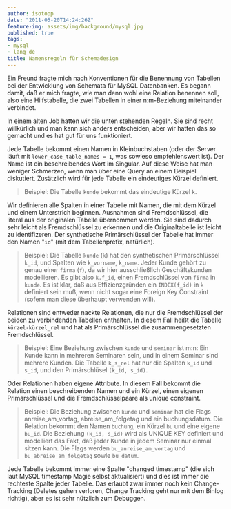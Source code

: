 ```yaml
---
author: isotopp
date: "2011-05-20T14:24:26Z"
feature-img: assets/img/background/mysql.jpg
published: true
tags:
- mysql
- lang_de
title: Namensregeln für Schemadesign
---
```

Ein Freund fragte mich nach Konventionen für die Benennung von Tabellen bei
der Entwicklung von Schemata für MySQL Datenbanken. Es begann damit, daß er
mich fragte, wie man denn wohl eine Relation benennen soll, also eine
Hilfstabelle, die zwei Tabellen in einer n:m-Beziehung miteinander
verbindet.

In einem alten Job hatten wir die unten stehenden Regeln. Sie sind recht
willkürlich und man kann sich anders entscheiden, aber wir hatten das so
gemacht und es hat gut für uns funktioniert.

Jede Tabelle bekommt einen Namen in Kleinbuchstaben (oder der Server läuft
mit `lower_case_table_names = 1`, was sowieso empfehlenswert ist). Der Name
ist ein beschreibendes Wort im Singular. Auf diese Weise hat man weniger
Schmerzen, wenn man über eine Query an einem Beispiel diskutiert. Zusätzlich
wird für jede Tabelle ein eindeutiges Kürzel definiert.

> Beispiel: Die Tabelle `kunde` bekommt das eindeutige Kürzel `k`.

Wir definieren alle Spalten in einer Tabelle mit Namen, die mit dem Kürzel
und einem Unterstrich beginnen. Ausnahmen sind Fremdschlüssel, die literal
aus der originalen Tabelle übernommen werden. Sie sind dadurch sehr leicht
als Fremdschlüssel zu erkennen und die Originaltabelle ist leicht zu
identifizeren. Der synthetische Primärschlüssel der Tabelle hat immer den
Namen "`id`" (mit dem Tabellenprefix, natürlich).

> Beispiel: Die Tabelle `kunde` (`k`) hat den synthetischen Primärschlüssel
> `k_id`, und Spalten wie `k_vorname`, `k_name`. Jeder Kunde gehört zu genau einer
> `firma` (`f`), da wir hier ausschließlich Geschäftskunden modellieren. Es gibt
> also `k.f_id`, einen Fremdschlüssel von `firma` in `kunde`. Es ist klar, daß aus
> Effizienzgründen ein `INDEX(f_id)` in `k` definiert sein muß, wenn nicht sogar
> eine Foreign Key Constraint (sofern man diese überhaupt verwenden will).

Relationen sind entweder nackte Relationen, die nur die Fremdschlüssel der
beiden zu verbindenden Tabellen enthalten. In diesem Fall heißt die Tabelle
`kürzel-kürzel_rel` und hat als Primärschlüssel die zusammengesetzten
Fremdschlüssel.

> Beispiel: Eine Beziehung zwischen `kunde` und `seminar` ist m:n: Ein Kunde
> kann in mehreren Seminaren sein, und in einem Seminar sind mehrere Kunden.
> Die Tabelle `k_s_rel` hat nur die Spalten `k_id` und `s_id`, und den
> Primärschlüsel `(k_id, s_id)`.

Oder Relationen haben eigene Attribute. In diesem Fall bekommt die Relation
einen beschreibenden Namen und ein Kürzel, einen eigenen Primärschlüssel und
die Fremdschlüsselpaare als unique constraint.

> Beispiel: Die Beziehung zwischen `kunde` und `seminar` hat die Flags
> anreise_am_vortag, abreise_am_folgetag und ein buchungsdatum. Die Relation
> bekommt den Namen `buchung`, ein Kürzel `bu` und eine eigene `bu_id`. Die
> Beziehung `(k_id, s_id)` wird als UNIQUE KEY definiert und modelliert das
> Fakt, daß jeder Kunde in jedem Seminar nur einmal sitzen kann. Die Flags
> werden `bu_anreise_am_vortag` und `bu_abreise_am_folgetag` sowie
> `bu_datum`.

Jede Tabelle bekommt immer eine Spalte "changed timestamp" (die sich laut
MySQL timestamp Magie selbst aktualisiert) und dies ist immer die rechteste
Spalte jeder Tabelle. Das erlaubt zwar immer noch kein Change-Tracking
(Deletes gehen verloren, Change Tracking geht nur mit dem Binlog richtig),
aber es ist sehr nützlich zum Debuggen.
